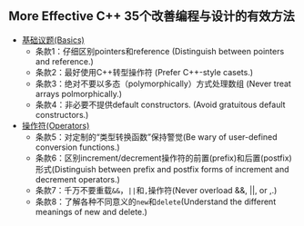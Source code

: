 ## More Effective C++ 35个改善编程与设计的有效方法
- [基础议题(Basics)](chapter1.md)
	- 条款1：仔细区别pointers和reference (Distinguish between pointers and reference.)
	- 条款2：最好使用C++转型操作符 (Prefer C++-style casets.)
	- 条款3：绝对不要以多态（polymorphically）方式处理数组 (Never treat arrays polmorphically.)
	- 条款4：非必要不提供default constructors. (Avoid gratuitous default constructors.)
- [操作符(Operators)](chapter2.md)
	- 条款5：对定制的“类型转换函数”保持警觉(Be wary of user-defined conversion functions.)
	- 条款6：区别increment/decrement操作符的前置(prefix)和后置(postfix)形式(Distinguish between prefix and postfix forms of increment and decrement operators.)
	- 条款7：千万不要重载`&&`，`||`和`,`操作符(Never overload &&, ||, or ,.)
	- 条款8：了解各种不同意义的`new`和`delete`(Understand the different meanings of new and delete.)